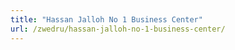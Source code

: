 ```yaml
---
title: "Hassan Jalloh No 1 Business Center"
url: /zwedru/hassan-jalloh-no-1-business-center/
---
```


